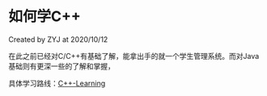 # 如何学C++
Created by ZYJ at 2020/10/12


在此之前已经对C/C++有基础了解，能拿出手的就一个学生管理系统。而对Java基础则有更深一些的了解和掌握，

具体学习路线：[C++-Learning](https://hye2cs.github.io/Cpp-Learning/)
